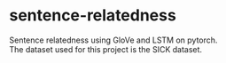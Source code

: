 # sentence-relatedness
Sentence relatedness using GloVe and LSTM on pytorch.  
The dataset used for this project is the SICK dataset. 
